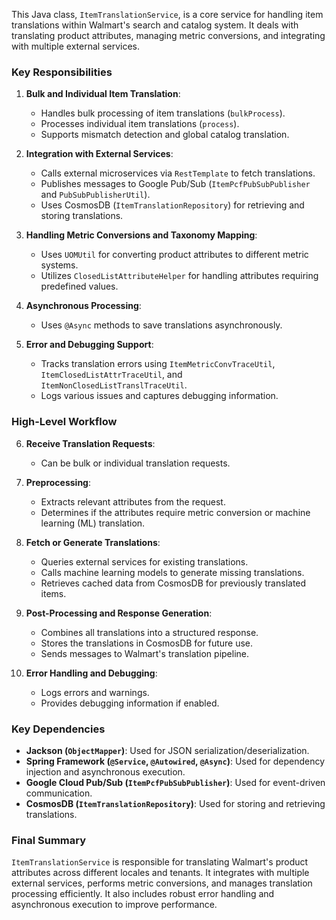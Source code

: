 This Java class, `ItemTranslationService`, is a core service for handling item translations within Walmart's search and catalog system. It deals with translating product attributes, managing metric conversions, and integrating with multiple external services.

### **Key Responsibilities**

1. **Bulk and Individual Item Translation**:
    
    - Handles bulk processing of item translations (`bulkProcess`).
    - Processes individual item translations (`process`).
    - Supports mismatch detection and global catalog translation.
2. **Integration with External Services**:
    
    - Calls external microservices via `RestTemplate` to fetch translations.
    - Publishes messages to Google Pub/Sub (`ItemPcfPubSubPublisher` and `PubSubPublisherUtil`).
    - Uses CosmosDB (`ItemTranslationRepository`) for retrieving and storing translations.
3. **Handling Metric Conversions and Taxonomy Mapping**:
    
    - Uses `UOMUtil` for converting product attributes to different metric systems.
    - Utilizes `ClosedListAttributeHelper` for handling attributes requiring predefined values.
4. **Asynchronous Processing**:
    
    - Uses `@Async` methods to save translations asynchronously.
5. **Error and Debugging Support**:
    
    - Tracks translation errors using `ItemMetricConvTraceUtil`, `ItemClosedListAttrTraceUtil`, and `ItemNonClosedListTranslTraceUtil`.
    - Logs various issues and captures debugging information.

### **High-Level Workflow**

6. **Receive Translation Requests**:
    
    - Can be bulk or individual translation requests.
7. **Preprocessing**:
    
    - Extracts relevant attributes from the request.
    - Determines if the attributes require metric conversion or machine learning (ML) translation.
8. **Fetch or Generate Translations**:
    
    - Queries external services for existing translations.
    - Calls machine learning models to generate missing translations.
    - Retrieves cached data from CosmosDB for previously translated items.
9. **Post-Processing and Response Generation**:
    
    - Combines all translations into a structured response.
    - Stores the translations in CosmosDB for future use.
    - Sends messages to Walmart's translation pipeline.
10. **Error Handling and Debugging**:
    
    - Logs errors and warnings.
    - Provides debugging information if enabled.

### **Key Dependencies**

- **Jackson (`ObjectMapper`)**: Used for JSON serialization/deserialization.
- **Spring Framework (`@Service`, `@Autowired`, `@Async`)**: Used for dependency injection and asynchronous execution.
- **Google Cloud Pub/Sub (`ItemPcfPubSubPublisher`)**: Used for event-driven communication.
- **CosmosDB (`ItemTranslationRepository`)**: Used for storing and retrieving translations.

### **Final Summary**

`ItemTranslationService` is responsible for translating Walmart's product attributes across different locales and tenants. It integrates with multiple external services, performs metric conversions, and manages translation processing efficiently. It also includes robust error handling and asynchronous execution to improve performance.